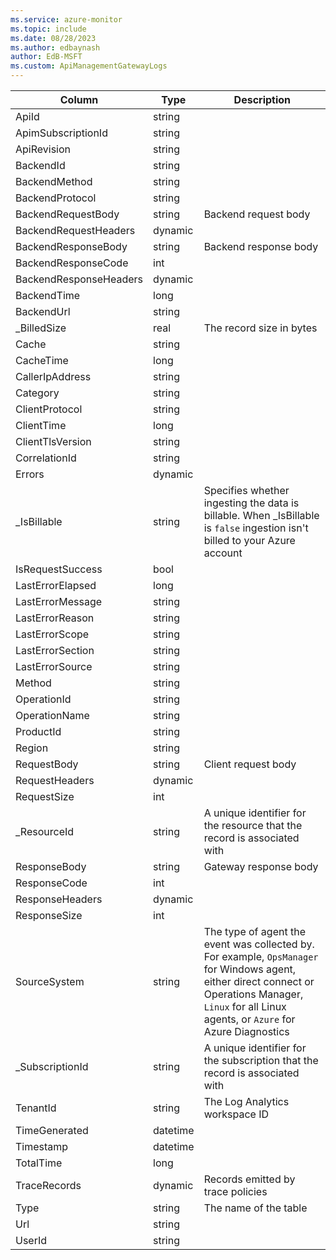 ```yaml
---
ms.service: azure-monitor
ms.topic: include
ms.date: 08/28/2023
ms.author: edbaynash
author: EdB-MSFT
ms.custom: ApiManagementGatewayLogs
---
```



| Column | Type | Description |
|---|---|---|
| ApiId | string |   |
| ApimSubscriptionId | string |   |
| ApiRevision | string |   |
| BackendId | string |   |
| BackendMethod | string |   |
| BackendProtocol | string |   |
| BackendRequestBody | string | Backend request body |
| BackendRequestHeaders | dynamic |   |
| BackendResponseBody | string | Backend response body |
| BackendResponseCode | int |   |
| BackendResponseHeaders | dynamic |   |
| BackendTime | long |   |
| BackendUrl | string |   |
| _BilledSize | real | The record size in bytes |
| Cache | string |   |
| CacheTime | long |   |
| CallerIpAddress | string |   |
| Category | string |   |
| ClientProtocol | string |   |
| ClientTime | long |   |
| ClientTlsVersion | string |   |
| CorrelationId | string |   |
| Errors | dynamic |   |
| _IsBillable | string | Specifies whether ingesting the data is billable. When _IsBillable is `false` ingestion isn't billed to your Azure account |
| IsRequestSuccess | bool |   |
| LastErrorElapsed | long |   |
| LastErrorMessage | string |   |
| LastErrorReason | string |   |
| LastErrorScope | string |   |
| LastErrorSection | string |   |
| LastErrorSource | string |   |
| Method | string |   |
| OperationId | string |   |
| OperationName | string |   |
| ProductId | string |   |
| Region | string |   |
| RequestBody | string | Client request body |
| RequestHeaders | dynamic |   |
| RequestSize | int |   |
| _ResourceId | string | A unique identifier for the resource that the record is associated with |
| ResponseBody | string | Gateway response body |
| ResponseCode | int |   |
| ResponseHeaders | dynamic |   |
| ResponseSize | int |   |
| SourceSystem | string | The type of agent the event was collected by. For example, `OpsManager` for Windows agent, either direct connect or Operations Manager, `Linux` for all Linux agents, or `Azure` for Azure Diagnostics |
| _SubscriptionId | string | A unique identifier for the subscription that the record is associated with |
| TenantId | string | The Log Analytics workspace ID |
| TimeGenerated | datetime |   |
| Timestamp | datetime |   |
| TotalTime | long |   |
| TraceRecords | dynamic | Records emitted by trace policies |
| Type | string | The name of the table |
| Url | string |   |
| UserId | string |   |
